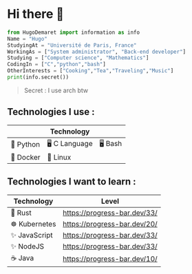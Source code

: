 <h1> Hi there 👋 </h1>

```python
from HugoDemaret import information as info
Name = "Hugo"
StudyingAt = "Université de Paris, France"
WorkingAs = ["System administrator", "Back-end developer"]
Studying = ["Computer science", "Mathematics"]
CodingIn = ["C","python","bash"]
OtherInterests = ["Cooking","Tea","Traveling","Music"]
print(info.secret())
```
> Secret : I use arch btw

<h2>Technologies I use :</h2>

|           | Technology |                      |
| ------------- | ------------- |--------------|
| 🐍 Python  | 🖥️ C Language |      🖥️ Bash    |
| 🐳 Docker  | 🐧 Linux  |              |



<h2>Technologies I want to learn :</h2>

| Technology  | Level |
| ------------- | ------------- |
| 🦀 Rust  | https://progress-bar.dev/33/  |
| ☸ Kubernetes | https://progress-bar.dev/20/ |
| ✨ JavaScript |https://progress-bar.dev/33/ |
| ✨ NodeJS| https://progress-bar.dev/33/|
| ☕ Java |https://progress-bar.dev/10/ |

